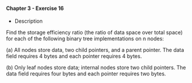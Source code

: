 #### Chapter 3 - Exercise 16
* Description

Find the storage efficiency ratio (the ratio of data space over total space)
for each of the following binary tree implementations on n nodes:

(a) All nodes store data, two child pointers, and a parent pointer. The data
field requires 4 bytes and each pointer requires 4 bytes.

(b) Only leaf nodes store data; internal nodes store two child pointers. The
data field requires four bytes and each pointer requires two bytes.

